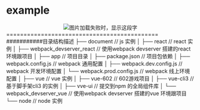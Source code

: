 # example
<div align=center><img src="https://github.com/chenhui4521582/document/blob/master/readme_img.jpg" alt="图片加载失败时，显示这段字"/><div>

<div align=left>
============================================
###########目录结构描述
├── document                          // js 实例
│ 
├── react                             // react 实例
│   ├── webpack_devserver_react       // 使用webpack devserver 搭建的react 环境跟项目
│       ├── app                       // 项目目录
│       ├── package.json              // 项目包依赖
│       ├── webpack.config.js         // webpack 通用配置
│       ├── webpack.dev.config.js     // webpack 开发环境配置
│       └── webpack.prod.config.js    // webpack 线上环境配置
│  
├── vue                               // vue 实例
│   ├── vue-602                       // 602游戏项目
│   ├── vue-cli3                      // 基于脚手架cli3 的实例
│   ├── vve-ui                        // 提交到npm 的全局组件库
│   └── webpack_devserver_vue         // 使用webpack devserver 搭建的vue 环境跟项目
└── node                          // node 实例
<div>
